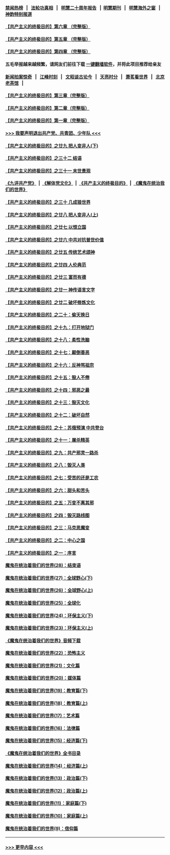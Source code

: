 #### [禁闻热榜](热点新闻.md?=0)  &nbsp;&nbsp;|&nbsp;&nbsp; [法轮功真相](https://github.com/gfw-breaker/truth/blob/master/README.md?=0) &nbsp;&nbsp;|&nbsp;&nbsp; [明慧二十周年报告](https://github.com/gfw-breaker/mh-reports/blob/master/README.md?=0) &nbsp;&nbsp;|&nbsp;&nbsp;[明慧期刊](https://github.com/gfw-breaker/mh-qikan) &nbsp;&nbsp;|&nbsp;&nbsp; [明慧海外之窗](https://github.com/gfw-breaker/mh-news/blob/master/README.md?=0) &nbsp;&nbsp;|&nbsp;&nbsp; [神韵特别报道](https://github.com/gfw-breaker/mh-news/blob/master/shenyun.md?=0)
#### [【共产主义的终极目的】第六章 （完整版）](../pages/nsc422/n11428913.md?t=03101402) 
#### [【共产主义的终极目的】第五章 （完整版）](../pages/nsc422/n11428912.md?t=03101402) 
#### [【共产主义的终极目的】第四章 （完整版）](../pages/nsc422/n11428907.md?t=03101402) 
#### 五毛举报越来越频繁，请网友们前往下载 [一键翻墙软件](https://github.com/gfw-breaker/ssr-accounts)，并将此项目推荐给亲友
#### [新闻拍案惊奇](https://github.com/gfw-breaker/banned-news/blob/master/pages/link4.md) &nbsp;&nbsp;|&nbsp;&nbsp; [江峰时刻](https://github.com/gfw-breaker/banned-news/blob/master/pages/link4.md) &nbsp;&nbsp;|&nbsp;&nbsp; [文昭谈古论今](https://github.com/gfw-breaker/banned-news/blob/master/pages/link4.md) &nbsp;&nbsp;|&nbsp;&nbsp; [天亮时分](https://github.com/gfw-breaker/banned-news/blob/master/pages/link4.md) &nbsp;&nbsp;|&nbsp;&nbsp; [萧茗看世界](https://github.com/gfw-breaker/banned-news/blob/master/pages/link4.md) &nbsp;&nbsp;|&nbsp;&nbsp; [北京老茶馆](https://github.com/gfw-breaker/banned-news/blob/master/pages/link4.md) &nbsp;&nbsp;|&nbsp;&nbsp; 
#### [【共产主义的终极目的】第三章（完整版）](../pages/nsc422/n11428848.md?t=03101402) 
#### [【共产主义的终极目的】第二章（完整版）](../pages/nsc422/n11428831.md?t=03101402) 
#### [【共产主义的终极目的】第一章（完整版）](../pages/nsc422/n11417651.md?t=03101402) 
#### [>>> 我要声明退出共产党、共青团、少年队 <<<](https://github.com/begood0513/goodnews/blob/master/quit/letter.md) 
#### [【共产主义的终极目的】之廿九 把人变非人(下)](../pages/nsc422/n11344140.md?t=03101402) 
#### [【共产主义的终极目的】之三十二 结语](../pages/nsc422/n11360535.md?t=03101402) 
#### [【共产主义的终极目的】之三十一 末世景观](../pages/nsc422/n11351129.md?t=03101402) 
#### [《九评共产党》](https://github.com/begood0513/9ping.md/blob/master/README.md) &nbsp;|&nbsp; [《解体党文化》](../../../../jtdwh.md/blob/master/README.md)  &nbsp;|&nbsp; [《共产主义的终极目的》](../../../../gczydzjmd.md/blob/master/README.md) &nbsp;|&nbsp; [《魔鬼在统治我们的世界》](../../../../mgztzwmdsj.md/blob/master/README.md) 
#### [【共产主义的终极目的】之三十 几成狼世界](../pages/nsc422/n11348280.md?t=03101402) 
#### [【共产主义的终极目的】之廿八 把人变非人(上)](../pages/nsc422/n11340492.md?t=03101402) 
#### [【共产主义的终极目的】之廿七 以恨立国](../pages/nsc422/n11336944.md?t=03101402) 
#### [【共产主义的终极目的】之廿六 中共对抗普世价值](../pages/nsc422/n11324785.md?t=03101402) 
#### [【共产主义的终极目的】之廿五 传统艺术颂神](../pages/nsc422/n11296396.md?t=03101402) 
#### [【共产主义的终极目的】之廿四 人伦典范](../pages/nsc422/n11296397.md?t=03101402) 
#### [【共产主义的终极目的】之廿三 富而有德](../pages/nsc422/n11283598.md?t=03101402) 
#### [【共产主义的终极目的】之廿一 神传语言文字](../pages/nsc422/n11263265.md?t=03101402) 
#### [【共产主义的终极目的】之廿二 破坏修炼文化](../pages/nsc422/n11245728.md?t=03101402) 
#### [【共产主义的终极目的】之二十：偷天换日](../pages/nsc422/n11238846.md?t=03101402) 
#### [【共产主义的终极目的】之十九：打开地狱门](../pages/nsc422/n11206376.md?t=03101402) 
#### [【共产主义的终极目的】之十八：柔性洗脑](../pages/nsc422/n11199994.md?t=03101402) 
#### [【共产主义的终极目的】之十七：颠倒善恶](../pages/nsc422/n11179782.md?t=03101402) 
#### [【共产主义的终极目的】之十六：反神骂祖宗](../pages/nsc422/n11166798.md?t=03101402) 
#### [【共产主义的终极目的】之十五：毁人不倦](../pages/nsc422/n11166792.md?t=03101402) 
#### [【共产主义的终极目的】之十四：邪恶之最](../pages/nsc422/n11150249.md?t=03101402) 
#### [【共产主义的终极目的】之十三：毁灭文化](../pages/nsc422/n11135227.md?t=03101402) 
#### [【共产主义的终极目的】之十二：破坏自然](../pages/nsc422/n11135214.md?t=03101402) 
#### [【共产主义的终极目的】之十：苏俄预演 中共登台](../pages/nsc422/n11118424.md?t=03101402) 
#### [【共产主义的终极目的】之十一：屠杀精英](../pages/nsc422/n11118442.md?t=03101402) 
#### [【共产主义的终极目的】之九：共产邪灵一路杀](../pages/nsc422/n11114139.md?t=03101402) 
#### [【共产主义的终极目的】之八：毁灭人类](../pages/nsc422/n11108503.md?t=03101402) 
#### [【共产主义的终极目的】之七：受苦的还是工农](../pages/nsc422/n11101809.md?t=03101402) 
#### [【共产主义的终极目的】之六：甜头和苦头](../pages/nsc422/n11096971.md?t=03101402) 
#### [【共产主义的终极目的】之五：万变不离其邪](../pages/nsc422/n11091285.md?t=03101402) 
#### [【共产主义的终极目的】之四：毁灭路线图](../pages/nsc422/n11086284.md?t=03101402) 
#### [【共产主义的终极目的】之三：马克思魔变](../pages/nsc422/n11061941.md?t=03101402) 
#### [【共产主义的终极目的】之二：中心之国](../pages/nsc422/n11047728.md?t=03101402) 
#### [【共产主义的终极目的】之一：序言](../pages/nsc422/n11086077.md?t=03101402) 
#### [魔鬼在统治着我们的世界(28)：结束语](../pages/nsc422/n10936246.md?t=03101402) 
#### [魔鬼在统治着我们的世界(27)：全球野心(下)](../pages/nsc422/n10928319.md?t=03101402) 
#### [魔鬼在统治着我们的世界(26)：全球野心(上)](../pages/nsc422/n10900318.md?t=03101402) 
#### [魔鬼在统治着我们的世界(25)：全球化](../pages/nsc422/n10788205.md?t=03101402) 
#### [魔鬼在统治着我们的世界(24)：环保主义(下)](../pages/nsc422/n10695307.md?t=03101402) 
#### [魔鬼在统治着我们的世界(23)：环保主义(上)](../pages/nsc422/n10688613.md?t=03101402) 
#### [《魔鬼在统治着我们的世界》音频下载](../pages/nsc422/n10635553.md?t=03101402) 
#### [魔鬼在统治着我们的世界(22)：恐怖主义](../pages/nsc422/n10614727.md?t=03101402) 
#### [魔鬼在统治着我们的世界(21)：文化篇](../pages/nsc422/n10597706.md?t=03101402) 
#### [魔鬼在统治着我们的世界(20)：媒体篇](../pages/nsc422/n10586579.md?t=03101402) 
#### [魔鬼在统治着我们的世界(19)：教育篇(下)](../pages/nsc422/n10564808.md?t=03101402) 
#### [魔鬼在统治着我们的世界(18)：教育篇(上)](../pages/nsc422/n10526970.md?t=03101402) 
#### [魔鬼在统治着我们的世界(17)：艺术篇](../pages/nsc422/n10499093.md?t=03101402) 
#### [魔鬼在统治着我们的世界(16)：法律篇](../pages/nsc422/n10485969.md?t=03101402) 
#### [魔鬼在统治着我们的世界(15)：经济篇(下)](../pages/nsc422/n10469975.md?t=03101402) 
#### [《魔鬼在统治着我们的世界》全书目录](../pages/nsc422/n10464261.md?t=03101402) 
#### [魔鬼在统治着我们的世界(14)：经济篇(上)](../pages/nsc422/n10457370.md?t=03101402) 
#### [魔鬼在统治着我们的世界(13)：政治篇(下)](../pages/nsc422/n10448270.md?t=03101402) 
#### [魔鬼在统治着我们的世界(12)：政治篇(上)](../pages/nsc422/n10444576.md?t=03101402) 
#### [魔鬼在统治着我们的世界(11)：家庭篇(下)](../pages/nsc422/n10440961.md?t=03101402) 
#### [魔鬼在统治着我们的世界(10)：家庭篇(上)](../pages/nsc422/n10435448.md?t=03101402) 
#### [魔鬼在统治着我们的世界(9)：信仰篇](../pages/nsc422/n10432159.md?t=03101402) 

----
#### [ >>> 更早内容 <<< ](../indexes/nsc422-earlier.md)
